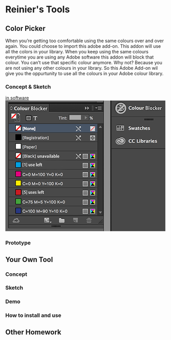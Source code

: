 # Reinier's Tools

## Color Picker
When you’re getting too comfortable using the same colours over and over again. You could choose to import this adobe add-on. This addon will use all the colors in your library. When you keep using the same colours everytime you are using any Adobe software this addon will block that colour. You can’t use that specific colour anymore. Why not? Because you are not using any other colours in your library. So this Adobe Add-on wil give you the oppurtunity to use all the colours in your Adobe colour library.

### Concept & Sketch
[in software](cp_inprog.png)
<br>
![](cp_sidebar.png)
### Prototype

## Your Own Tool

### Concept

### Sketch

### Demo

### How to install and use

## Other Homework

